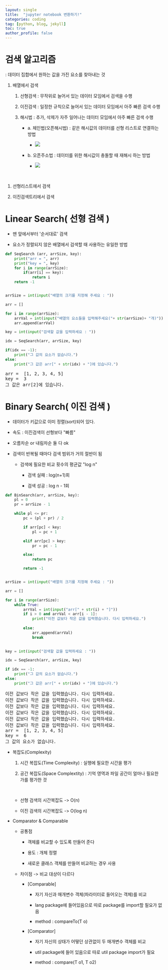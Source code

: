 ```yaml
---
layout: single
title:  "jupyter notebook 변환하기!"
categories: coding
tag: [python, blog, jekyll]
toc: true
author_profile: false
---
```


<head>
  <style>
    table.dataframe {
      white-space: normal;
      width: 100%;
      height: 240px;
      display: block;
      overflow: auto;
      font-family: Arial, sans-serif;
      font-size: 0.9rem;
      line-height: 20px;
      text-align: center;
      border: 0px !important;
    }

    table.dataframe th {
      text-align: center;
      font-weight: bold;
      padding: 8px;
    }

    table.dataframe td {
      text-align: center;
      padding: 8px;
    }

    table.dataframe tr:hover {
      background: #b8d1f3; 
    }

    .output_prompt {
      overflow: auto;
      font-size: 0.9rem;
      line-height: 1.45;
      border-radius: 0.3rem;
      -webkit-overflow-scrolling: touch;
      padding: 0.8rem;
      margin-top: 0;
      margin-bottom: 15px;
      font: 1rem Consolas, "Liberation Mono", Menlo, Courier, monospace;
      color: $code-text-color;
      border: solid 1px $border-color;
      border-radius: 0.3rem;
      word-break: normal;
      white-space: pre;
    }

  .dataframe tbody tr th:only-of-type {
      vertical-align: middle;
  }

  .dataframe tbody tr th {
      vertical-align: top;
  }

  .dataframe thead th {
      text-align: center !important;
      padding: 8px;
  }

  .page__content p {
      margin: 0 0 0px !important;
  }

  .page__content p > strong {
    font-size: 0.8rem !important;
  }

  </style>
</head>


# 검색 알고리즘



: 데이터 집합에서 원하는 값을 가진 요소를 찾아내는 것



1. 배열에서 검색

    1) 선형검색 : 무작위로 늘어서 있는 데이터 모임에서 검색을 수행

    2) 이진검색 : 일정한 규칙으로 늘어서 있는 데이터 모임에서 아주 빠른 검색 수행

    3) 해시법 : 추가, 삭제가 자주 일어나는 데이터 모임에서 아주 빠른 검색 수행

        - a. 체인법(오픈해시법) : 같은 해시값의 데이터를 선형 리스트로 연결하는 방법

            - <img src="https://img1.daumcdn.net/thumb/R1280x0/?scode=mtistory2&fname=https%3A%2F%2Fblog.kakaocdn.net%2Fdn%2FbwZ8UC%2FbtqUBvdjrtw%2FdrQoHQj6ufKwtFZXTK6CJ0%2Fimg.png">

        - b. 오픈주소법 : 데이터를 위한 해시값이 충돌할 때 재해시 하는 방법

          - <img src="https://velog.velcdn.com/images/dnrwhddk1/post/e1515905-f9e2-4751-bc37-8f090a85ee75/image.png">

  

<br>



1. 선형리스트에서 검색

   

2. 이진검색트리에서 검색



# Linear Search( 선형 검색 )



- 맨 앞에서부터 '순서대로' 검색

- 요소가 정렬되지 않은 배열에서 검색할 때 사용하는 유일한 방법



```python
def SeqSearch (arr, arrSize, key):
    print("arr = ", arr)
    print("key = ", key)
    for i in range(arrSize):
        if(arr[i] == key):
            return i
    return -1


arrSize = int(input("배열의 크기를 지정해 주세요 : "))

arr = []

for i in range(arrSize):
    arrVal = int(input("배열의 요소들을 입력해주세요("+ str(arrSize)+ "개)"))
    arr.append(arrVal)

key = int(input("검색할 값을 입력하세요 : "))

idx = SeqSearch(arr, arrSize, key)

if(idx == -1):
    print("그 값의 요소가 없습니다.")
else:
    print("그 값은 arr[" + str(idx) + "]에 있습니다.")
```

<pre>
arr =  [1, 2, 3, 4, 5]
key =  3
그 값은 arr[2]에 있습니다.
</pre>
# Binary Search( 이진 검색 )

- 데이터가 키값으로 이미 정렬(sort)되어 있다.

- 속도 : 이진검색이 선형보다 "빠름"

- 오름차순 or 내림차순 둘 다 ok

- 검색이 반복될 때마다 검색 범위가 거의 절반이 됨

    - 검색에 필요한 비교 횟수의 평균값 "log n"

        - 검색 실패 : log(n+1)회

        - 검색 성공 : log n - 1회



```python
def BinSearch(arr, arrSize, key):
    pl = 0
    pr = arrSize - 1

    while pl <= pr:
        pc = (pl + pr) / 2

        if arr[pc] < key:
            pl = pc + 1

        elif arr[pc] > key:
            pr = pc - 1

        else:
            return pc

        return -1


arrSize = int(input("배열의 크기를 지정해 주세요 : "))

arr = []

for i in range(arrSize):
    while True: 
        arrVal = int(input("arr[" + str(i) + "]"))
        if i > 0 and arrVal < arr[i - 1]:
            print("이전 값보다 작은 값을 입력했습니다. 다시 입력하세요.")
        
        else:
            arr.append(arrVal)
            break
        

key = int(input("검색할 값을 입력하세요 : "))

idx = SeqSearch(arr, arrSize, key)

if idx == -1:
    print("그 값의 요소가 없습니다.")
else:
    print("그 값은 arr[" + str(idx) + "]에 있습니다.")
```

<pre>
이전 값보다 작은 값을 입력했습니다. 다시 입력하세요.
이전 값보다 작은 값을 입력했습니다. 다시 입력하세요.
이전 값보다 작은 값을 입력했습니다. 다시 입력하세요.
이전 값보다 작은 값을 입력했습니다. 다시 입력하세요.
이전 값보다 작은 값을 입력했습니다. 다시 입력하세요.
이전 값보다 작은 값을 입력했습니다. 다시 입력하세요.
arr =  [1, 2, 3, 4, 5]
key =  6
그 값의 요소가 없습니다.
</pre>
* 복잡도(Complexity)

  1. 시간 복잡도(Time Complexity) : 실행에 필요한 시간을 평가

  2. 공간 복잡도(Space Complextity) : 기억 영역과 파일 공간이 얼마나 필요한 가를 평가한 것

     <br/>

  - 선형 검색의 시간복잡도 -> O(n)

  - 이진 검색의 시간복잡도 -> O(log n)


* Comparator & Comparable

  - 공통점

    - 객체를 비교할 수 있도록 만들어 준다

    - 용도 : 개체 정렬

    - 새로운 클래스 객체를 만들어 비교하는 경우 사용  <br/>

  - 차이점 -> 비교 대상이 다르다

    - [Comparable]

      - 자기 자신과 매개변수 객체(파라미터로 들어오는 객체)를 비교

      - lang package에 들어있음으로 따로 package를 import할 필요가 없음

      - method : compareTo(T o)

    - [Comparator]

      - 자기 자신의 상태가 어떻던 상관없이 두 매개변수 객체를 비교

      - util package에 들어 있음으로 따로 util package import가 필요

      - method : compare(T o1, T o2)

  

